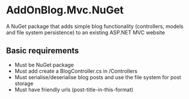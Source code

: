 AddOnBlog.Mvc.NuGet
===================

A NuGet package that adds simple blog functionality (controllers, models and file system persistence) to an existing ASP.NET MVC website


Basic requirements
------------------


- Must be NuGet package
- Must add create a BlogController.cs in /Controllers
- Must serialise/deserialise blog posts and use the file system for post storage
- Must have friendly urls (post-title-in-this-format)
